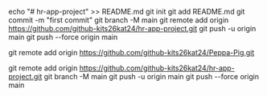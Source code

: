 echo "# hr-app-project" >> README.md
  git init
  git add README.md
  git commit -m "first commit"
  git branch -M main
  git remote add origin https://github.com/github-kits26kat24/hr-app-project.git
  git push -u origin main
  git push --force origin main

git remote add origin https://github.com/github-kits26kat24/Peppa-Pig.git

  git remote add origin https://github.com/github-kits26kat24/hr-app-project.git
  git branch -M main
  git push -u origin main
  git push --force origin main
